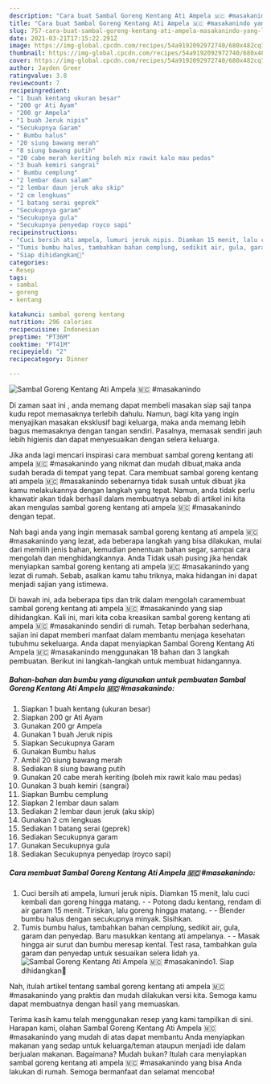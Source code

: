 ```yaml
---
description: "Cara buat Sambal Goreng Kentang Ati Ampela 🇲🇨 #masakanindo yang lezat Untuk Jualan"
title: "Cara buat Sambal Goreng Kentang Ati Ampela 🇲🇨 #masakanindo yang lezat Untuk Jualan"
slug: 757-cara-buat-sambal-goreng-kentang-ati-ampela-masakanindo-yang-lezat-untuk-jualan
date: 2021-03-21T17:15:22.291Z
image: https://img-global.cpcdn.com/recipes/54a9192092972740/680x482cq70/sambal-goreng-kentang-ati-ampela-🇲🇨-masakanindo-foto-resep-utama.jpg
thumbnail: https://img-global.cpcdn.com/recipes/54a9192092972740/680x482cq70/sambal-goreng-kentang-ati-ampela-🇲🇨-masakanindo-foto-resep-utama.jpg
cover: https://img-global.cpcdn.com/recipes/54a9192092972740/680x482cq70/sambal-goreng-kentang-ati-ampela-🇲🇨-masakanindo-foto-resep-utama.jpg
author: Jayden Greer
ratingvalue: 3.8
reviewcount: 7
recipeingredient:
- "1 buah kentang ukuran besar"
- "200 gr Ati Ayam"
- "200 gr Ampela"
- "1 buah Jeruk nipis"
- "Secukupnya Garam"
- " Bumbu halus"
- "20 siung bawang merah"
- "8 siung bawang putih"
- "20 cabe merah keriting boleh mix rawit kalo mau pedas"
- "3 buah kemiri sangrai"
- " Bumbu cemplung"
- "2 lembar daun salam"
- "2 lembar daun jeruk aku skip"
- "2 cm lengkuas"
- "1 batang serai geprek"
- "Secukupnya garam"
- "Secukupnya gula"
- "Secukupnya penyedap royco sapi"
recipeinstructions:
- "Cuci bersih ati ampela, lumuri jeruk nipis. Diamkan 15 menit, lalu cuci kembali dan goreng hingga matang.  Potong dadu kentang, rendam di air garam 15 menit. Tiriskan, lalu goreng hingga matang.  Blender bumbu halus dengan secukupnya minyak. Sisihkan."
- "Tumis bumbu halus, tambahkan bahan cemplung, sedikit air, gula, garam dan penyedap. Baru masukkan kentang ati ampelanya.   Masak hingga air surut dan bumbu meresap kental. Test rasa, tambahkan gula garam dan penyedap untuk sesuaikan selera lidah ya."
- "Siap dihidangkan🥰"
categories:
- Resep
tags:
- sambal
- goreng
- kentang

katakunci: sambal goreng kentang 
nutrition: 296 calories
recipecuisine: Indonesian
preptime: "PT36M"
cooktime: "PT41M"
recipeyield: "2"
recipecategory: Dinner

---
```



![Sambal Goreng Kentang Ati Ampela 🇲🇨 #masakanindo](https://img-global.cpcdn.com/recipes/54a9192092972740/680x482cq70/sambal-goreng-kentang-ati-ampela-🇲🇨-masakanindo-foto-resep-utama.jpg)

Di zaman  saat ini , anda memang dapat membeli masakan siap saji tanpa kudu repot memasaknya terlebih dahulu. Namun, bagi kita yang ingin menyajikan masakan eksklusif bagi keluarga, maka anda memang lebih bagus memasaknya dengan tangan sendiri. Pasalnya, memasak sendiri jauh lebih higienis dan dapat menyesuaikan dengan selera keluarga.

Jika anda lagi mencari inspirasi cara membuat sambal goreng kentang ati ampela 🇲🇨 #masakanindo yang nikmat dan mudah dibuat,maka anda sudah berada di tempat yang tepat. Cara membuat sambal goreng kentang ati ampela 🇲🇨 #masakanindo  sebenarnya tidak susah untuk dibuat jika kamu melakukannya dengan langkah yang tepat. Namun, anda tidak perlu khawatir akan tidak berhasil dalam membuatnya 
sebab di artikel ini kita akan mengulas sambal goreng kentang ati ampela 🇲🇨 #masakanindo dengan tepat.  



Nah bagi anda yang ingin memasak sambal goreng kentang ati ampela 🇲🇨 #masakanindo yang lezat, ada beberapa langkah yang bisa dilakukan, mulai dari memilih jenis bahan, kemudian penentuan bahan segar, sampai cara mengolah dan menghidangkannya. Anda Tidak usah pusing jika hendak menyiapkan sambal goreng kentang ati ampela 🇲🇨 #masakanindo yang lezat di rumah. Sebab, asalkan kamu  tahu triknya, maka hidangan ini dapat menjadi sajian yang istimewa.

Di bawah ini, ada beberapa tips dan trik dalam mengolah caramembuat sambal goreng kentang ati ampela 🇲🇨 #masakanindo yang siap dihidangkan. Kali ini, mari kita coba kreasikan sambal goreng kentang ati ampela 🇲🇨 #masakanindo sendiri di rumah. Tetap berbahan sederhana, sajian ini dapat memberi manfaat dalam membantu menjaga kesehatan tubuhmu sekeluarga. Anda dapat menyiapkan Sambal Goreng Kentang Ati Ampela 🇲🇨 #masakanindo menggunakan 18 bahan dan 3 langkah pembuatan. Berikut ini langkah-langkah untuk membuat hidangannya.

<!--inarticleads1-->

##### Bahan-bahan dan bumbu yang digunakan untuk pembuatan Sambal Goreng Kentang Ati Ampela 🇲🇨 #masakanindo:

1. Siapkan 1 buah kentang (ukuran besar)
1. Siapkan 200 gr Ati Ayam
1. Gunakan 200 gr Ampela
1. Gunakan 1 buah Jeruk nipis
1. Siapkan Secukupnya Garam
1. Gunakan  Bumbu halus
1. Ambil 20 siung bawang merah
1. Sediakan 8 siung bawang putih
1. Gunakan 20 cabe merah keriting (boleh mix rawit kalo mau pedas)
1. Gunakan 3 buah kemiri (sangrai)
1. Siapkan  Bumbu cemplung
1. Siapkan 2 lembar daun salam
1. Sediakan 2 lembar daun jeruk (aku skip)
1. Gunakan 2 cm lengkuas
1. Sediakan 1 batang serai (geprek)
1. Sediakan Secukupnya garam
1. Gunakan Secukupnya gula
1. Sediakan Secukupnya penyedap (royco sapi)




<!--inarticleads2-->

##### Cara membuat Sambal Goreng Kentang Ati Ampela 🇲🇨 #masakanindo:

1. Cuci bersih ati ampela, lumuri jeruk nipis. Diamkan 15 menit, lalu cuci kembali dan goreng hingga matang. -  - Potong dadu kentang, rendam di air garam 15 menit. Tiriskan, lalu goreng hingga matang. -  - Blender bumbu halus dengan secukupnya minyak. Sisihkan.
1. Tumis bumbu halus, tambahkan bahan cemplung, sedikit air, gula, garam dan penyedap. Baru masukkan kentang ati ampelanya.  -  - Masak hingga air surut dan bumbu meresap kental. Test rasa, tambahkan gula garam dan penyedap untuk sesuaikan selera lidah ya.
<img src="//assets-global.cpcdn.com/assets/icons/button_play-2c75c40dde080a61004c1f40b05d8f140eaff45d7e9e6481dc71c63d2e7c4909.png" alt="Sambal Goreng Kentang Ati Ampela 🇲🇨 #masakanindo">1. Siap dihidangkan🥰




Nah, itulah artikel tentang  sambal goreng kentang ati ampela 🇲🇨 #masakanindo  yang praktis dan mudah dilakukan versi kita. Semoga kamu dapat membuatnya dengan hasil yang memuaskan. 

Terima kasih kamu telah menggunakan resep yang kami tampilkan di sini. Harapan kami, olahan  Sambal Goreng Kentang Ati Ampela 🇲🇨 #masakanindo yang mudah di atas dapat membantu Anda menyiapkan makanan yang sedap untuk keluarga/teman ataupun menjadi ide dalam berjualan makanan. Bagaimana? Mudah bukan? Itulah cara menyiapkan sambal goreng kentang ati ampela 🇲🇨 #masakanindo yang bisa Anda lakukan di rumah. Semoga bermanfaat dan selamat mencoba!


